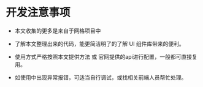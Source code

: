 # 开发注意事项
* 本文收集的更多是来自于网格项目中

* 了解本文整理出来的代码，能更简洁明了的了解 UI 组件库带来的便利。

* 使用方式严格按照本文提供方法 或 官网提供的api进行配置，一般都可直接复用。

* 如使用中出现异常报错，可适当自行调试，或找相关前端人员帮忙处理。

